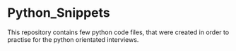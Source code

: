 # Python_Snippets

This repository contains few python code files, that were created in order to practise for the python orientated interviews. 

